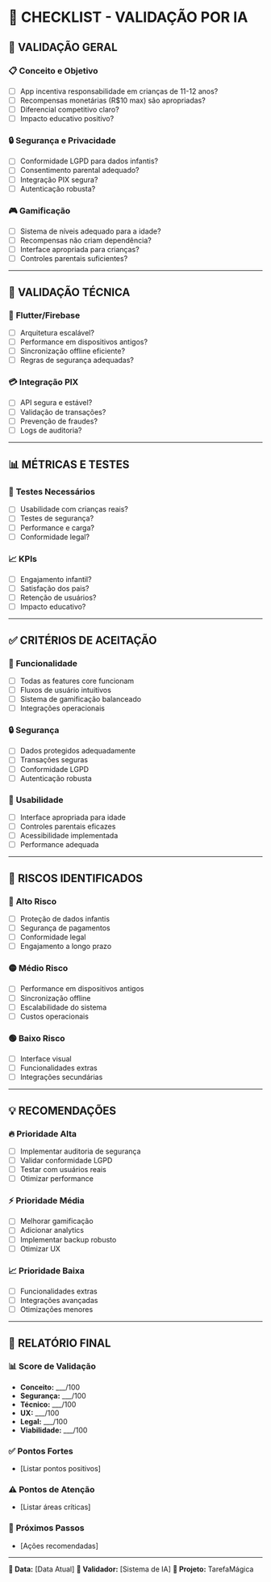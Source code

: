 # 🤖 CHECKLIST - VALIDAÇÃO POR IA

## 🎯 **VALIDAÇÃO GERAL**

### 📋 **Conceito e Objetivo**
- [ ] App incentiva responsabilidade em crianças de 11-12 anos?
- [ ] Recompensas monetárias (R$10 max) são apropriadas?
- [ ] Diferencial competitivo claro?
- [ ] Impacto educativo positivo?

### 🔒 **Segurança e Privacidade**
- [ ] Conformidade LGPD para dados infantis?
- [ ] Consentimento parental adequado?
- [ ] Integração PIX segura?
- [ ] Autenticação robusta?

### 🎮 **Gamificação**
- [ ] Sistema de níveis adequado para a idade?
- [ ] Recompensas não criam dependência?
- [ ] Interface apropriada para crianças?
- [ ] Controles parentais suficientes?

---

## 🔧 **VALIDAÇÃO TÉCNICA**

### 📱 **Flutter/Firebase**
- [ ] Arquitetura escalável?
- [ ] Performance em dispositivos antigos?
- [ ] Sincronização offline eficiente?
- [ ] Regras de segurança adequadas?

### 💳 **Integração PIX**
- [ ] API segura e estável?
- [ ] Validação de transações?
- [ ] Prevenção de fraudes?
- [ ] Logs de auditoria?

---

## 📊 **MÉTRICAS E TESTES**

### 🧪 **Testes Necessários**
- [ ] Usabilidade com crianças reais?
- [ ] Testes de segurança?
- [ ] Performance e carga?
- [ ] Conformidade legal?

### 📈 **KPIs**
- [ ] Engajamento infantil?
- [ ] Satisfação dos pais?
- [ ] Retenção de usuários?
- [ ] Impacto educativo?

---

## ✅ **CRITÉRIOS DE ACEITAÇÃO**

### 🎯 **Funcionalidade**
- [ ] Todas as features core funcionam
- [ ] Fluxos de usuário intuitivos
- [ ] Sistema de gamificação balanceado
- [ ] Integrações operacionais

### 🔒 **Segurança**
- [ ] Dados protegidos adequadamente
- [ ] Transações seguras
- [ ] Conformidade LGPD
- [ ] Autenticação robusta

### 📱 **Usabilidade**
- [ ] Interface apropriada para idade
- [ ] Controles parentais eficazes
- [ ] Acessibilidade implementada
- [ ] Performance adequada

---

## 🚨 **RISCOS IDENTIFICADOS**

### 🔴 **Alto Risco**
- [ ] Proteção de dados infantis
- [ ] Segurança de pagamentos
- [ ] Conformidade legal
- [ ] Engajamento a longo prazo

### 🟡 **Médio Risco**
- [ ] Performance em dispositivos antigos
- [ ] Sincronização offline
- [ ] Escalabilidade do sistema
- [ ] Custos operacionais

### 🟢 **Baixo Risco**
- [ ] Interface visual
- [ ] Funcionalidades extras
- [ ] Integrações secundárias

---

## 💡 **RECOMENDAÇÕES**

### 🔥 **Prioridade Alta**
- [ ] Implementar auditoria de segurança
- [ ] Validar conformidade LGPD
- [ ] Testar com usuários reais
- [ ] Otimizar performance

### ⚡ **Prioridade Média**
- [ ] Melhorar gamificação
- [ ] Adicionar analytics
- [ ] Implementar backup robusto
- [ ] Otimizar UX

### 📈 **Prioridade Baixa**
- [ ] Funcionalidades extras
- [ ] Integrações avançadas
- [ ] Otimizações menores

---

## 📝 **RELATÓRIO FINAL**

### 📊 **Score de Validação**
- **Conceito:** ___/100
- **Segurança:** ___/100
- **Técnico:** ___/100
- **UX:** ___/100
- **Legal:** ___/100
- **Viabilidade:** ___/100

### ✅ **Pontos Fortes**
- [Listar pontos positivos]

### ⚠️ **Pontos de Atenção**
- [Listar áreas críticas]

### 🎯 **Próximos Passos**
- [Ações recomendadas]

---

**📅 Data:** [Data Atual]
**🤖 Validador:** [Sistema de IA]
**🎯 Projeto:** TarefaMágica 
